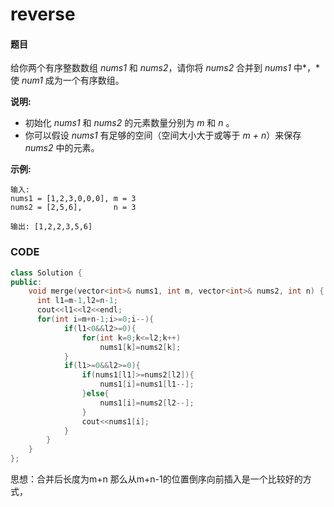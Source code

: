 # reverse


#### 题目

给你两个有序整数数组 *nums1* 和 *nums2*，请你将 *nums2* 合并到 *nums1* 中*，*使 *num1* 成为一个有序数组。

 

**说明:**

- 初始化 *nums1* 和 *nums2* 的元素数量分别为 *m* 和 *n* 。
- 你可以假设 *nums1* 有足够的空间（空间大小大于或等于 *m + n*）来保存 *nums2* 中的元素。

 

**示例:**

```
输入:
nums1 = [1,2,3,0,0,0], m = 3
nums2 = [2,5,6],       n = 3

输出: [1,2,2,3,5,6]
```



### CODE
```c++
class Solution {
public:
    void merge(vector<int>& nums1, int m, vector<int>& nums2, int n) {
      int l1=m-1,l2=n-1;
      cout<<l1<<l2<<endl;
      for(int i=m+n-1;i>=0;i--){
            if(l1<0&&l2>=0){
                for(int k=0;k<=l2;k++)
                    nums1[k]=nums2[k];
            }
            if(l1>=0&&l2>=0){
                if(nums1[l1]>=nums2[l2]){
                    nums1[i]=nums1[l1--];
                }else{
                    nums1[i]=nums2[l2--];
                }
                cout<<nums1[i];
            }
        }
    }
};
```

思想：合并后长度为m+n 那么从m+n-1的位置倒序向前插入是一个比较好的方式，